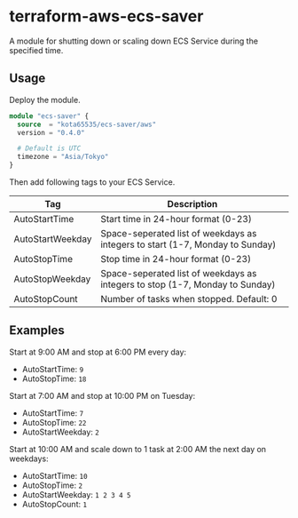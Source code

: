 # terraform-aws-ecs-saver

A module for shutting down or scaling down ECS Service during the specified time.

## Usage

Deploy the module.

```terraform
module "ecs-saver" {
  source  = "kota65535/ecs-saver/aws"
  version = "0.4.0"

  # Default is UTC
  timezone = "Asia/Tokyo"
}
```

Then add following tags to your ECS Service.

| Tag              | Description                                                                   |
|------------------|-------------------------------------------------------------------------------|
| AutoStartTime    | Start time in 24-hour format (0-23)                                           |
| AutoStartWeekday | Space-seperated list of weekdays as integers to start (1-7, Monday to Sunday) |
| AutoStopTime     | Stop time in 24-hour format (0-23)                                            |
| AutoStopWeekday  | Space-seperated list of weekdays as integers to stop (1-7, Monday to Sunday)  |
| AutoStopCount    | Number of tasks when stopped. Default: 0                                      |

## Examples

Start at 9:00 AM and stop at 6:00 PM every day:

- AutoStartTime: `9`
- AutoStopTime: `18`

Start at 7:00 AM and stop at 10:00 PM on Tuesday:

- AutoStartTime: `7`
- AutoStopTime: `22`
- AutoStartWeekday: `2`

Start at 10:00 AM and scale down to 1 task at 2:00 AM the next day on weekdays:

- AutoStartTime: `10`
- AutoStopTime: `2`
- AutoStartWeekday: `1 2 3 4 5`
- AutoStopCount: `1`
 
